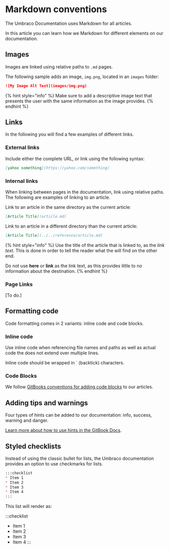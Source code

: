 # Markdown conventions

The Umbraco Documentation uses Markdown for all articles.

In this article you can learn how we Markdown for different elements on our documentation.

## Images

Images are linked using relative paths to `.md` pages.

The following sample adds an image, `img.png`, located in an `images` folder:

```markdown
![My Image Alt Text](images/img.png)
```

{% hint style="info" %}
Make sure to add a descriptive image text that presents the user with the same information as the image provides.
{% endhint %}

## Links

In the following you will find a few examples of different links.

### External links

Include either the complete URL, or link using the following syntax:

```markdown
[yahoo something](https://yahoo.com/something)
```

### Internal links

When linking between pages in the documentation, link using relative paths. The following are examples of linking to an article.

Link to an article in the same directory as the current article:

```markdown
[Article Title](article.md)
```

Link to an article in a different directory than the current article:

```markdown
[Article Title](../../reference/article.md)
```

{% hint style="info" %}
Use the title of the article that is linked to, as the *link text*. This is done in order to tell the reader what the will find on the other end.

Do not use **here** or **link** as the link text, as this provides little to no information about the destination.
{% endhint %}

### Page Links

[To do.]

## Formatting code

Code formatting comes in 2 variants: inline code and code blocks.

### Inline code

Use inline code when referencing file names and paths as well as actual code the does not extend over multiple lines.

Inline code should be wrapped in ` (backtick) characters.

### Code Blocks

We follow [GitBooks conventions for adding code blocks](https://docs.gitbook.com/tour/editor/blocks/code-block) to our articles.

## Adding tips and warnings

Four types of hints can be added to our documentation: info, success, warning and danger.

[Learn more about how to use hints in the GitBook Docs](https://docs.gitbook.com/tour/editor/blocks/hint).

## Styled checklists

Instead of using the classic bullet for lists, the Umbraco documentation provides an option to use checkmarks for lists.

```markdown
:::checklist
* Item 1
* Item 2
* Item 3
* Item 4
:::
```

This list will render as:

:::checklist
* Item 1
* Item 2
* Item 3
* Item 4
:::
